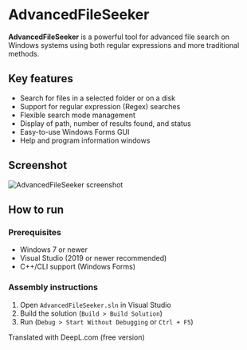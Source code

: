 # AdvancedFileSeeker

**AdvancedFileSeeker** is a powerful tool for advanced file search on Windows systems using both regular expressions and more traditional methods.


## Key features

- Search for files in a selected folder or on a disk
- Support for regular expression (Regex) searches
- Flexible search mode management
- Display of path, number of results found, and status
- Easy-to-use Windows Forms GUI
- Help and program information windows


## Screenshot
![AdvancedFileSeeker screenshot](https://github.com/user-attachments/assets/a448912f-bc88-426a-8e05-de1453bf76f6)


## How to run
### Prerequisites

- Windows 7 or newer
- Visual Studio (2019 or newer recommended)
- C++/CLI support (Windows Forms)

### Assembly instructions

1. Open `AdvancedFileSeeker.sln` in Visual Studio
2. Build the solution (`Build > Build Solution`)
3. Run (`Debug > Start Without Debugging` or `Ctrl + F5`)

Translated with DeepL.com (free version)

